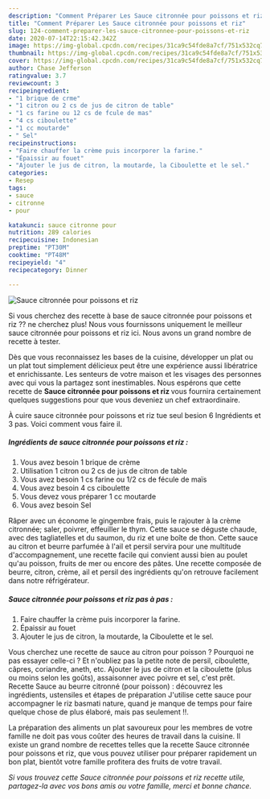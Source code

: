 ```yaml
---
description: "Comment Préparer Les Sauce citronnée pour poissons et riz"
title: "Comment Préparer Les Sauce citronnée pour poissons et riz"
slug: 124-comment-preparer-les-sauce-citronnee-pour-poissons-et-riz
date: 2020-07-14T22:15:42.342Z
image: https://img-global.cpcdn.com/recipes/31ca9c54fde8a7cf/751x532cq70/sauce-citronnee-pour-poissons-et-riz-photo-principale-de-la-recette.jpg
thumbnail: https://img-global.cpcdn.com/recipes/31ca9c54fde8a7cf/751x532cq70/sauce-citronnee-pour-poissons-et-riz-photo-principale-de-la-recette.jpg
cover: https://img-global.cpcdn.com/recipes/31ca9c54fde8a7cf/751x532cq70/sauce-citronnee-pour-poissons-et-riz-photo-principale-de-la-recette.jpg
author: Chase Jefferson
ratingvalue: 3.7
reviewcount: 3
recipeingredient:
- "1 brique de crme"
- "1 citron ou 2 cs de jus de citron de table"
- "1 cs farine ou 12 cs de fcule de mas"
- "4 cs ciboulette"
- "1 cc moutarde"
- " Sel"
recipeinstructions:
- "Faire chauffer la crème puis incorporer la farine."
- "Épaissir au fouet"
- "Ajouter le jus de citron, la moutarde, la Ciboulette et le sel."
categories:
- Resep
tags:
- sauce
- citronne
- pour

katakunci: sauce citronne pour 
nutrition: 289 calories
recipecuisine: Indonesian
preptime: "PT30M"
cooktime: "PT48M"
recipeyield: "4"
recipecategory: Dinner

---
```



![Sauce citronnée pour poissons et riz](https://img-global.cpcdn.com/recipes/31ca9c54fde8a7cf/751x532cq70/sauce-citronnee-pour-poissons-et-riz-photo-principale-de-la-recette.jpg)

Si vous cherchez des recette à base de sauce citronnée pour poissons et riz ?? ne cherchez plus! Nous vous fournissons uniquement le meilleur sauce citronnée pour poissons et riz ici. Nous avons un grand nombre de recette à tester.

Dès que vous reconnaissez les bases de la cuisine, développer un plat ou un plat tout simplement délicieux peut être une expérience aussi libératrice et enrichissante. Les senteurs de votre maison et les visages des personnes avec qui vous la partagez sont inestimables. Nous espérons que cette recette de <strong> Sauce citronnée pour poissons et riz </strong> vous fournira certainement quelques suggestions pour que vous deveniez un chef extraordinaire.

<!--inarticleads1-->

À cuire sauce citronnée pour poissons et riz tue seul besion 6 Ingrédients et 3 pas. Voici comment vous faire il.

##### Ingrédients de sauce citronnée pour poissons et riz :

1. Vous avez besoin 1 brique de crème
1. Utilisation 1 citron ou 2 cs de jus de citron de table
1. Vous avez besoin 1 cs farine ou 1/2 cs de fécule de maïs
1. Vous avez besoin 4 cs ciboulette
1. Vous devez vous préparer 1 cc moutarde
1. Vous avez besoin  Sel


Râper avec un économe le gingembre frais, puis le rajouter à la crème citronnée; saler, poivrer, effeuiller le thym. Cette sauce se déguste chaude, avec des tagliatelles et du saumon, du riz et une boîte de thon. Cette sauce au citron et beurre parfumée à l&#39;ail et persil servira pour une multitude d&#39;accompagnement, une recette facile qui convient aussi bien au poulet qu&#39;au poisson, fruits de mer ou encore des pâtes. Une recette composée de beurre, citron, crème, ail et persil des ingrédients qu&#39;on retrouve facilement dans notre réfrigérateur. 

<!--inarticleads2-->

##### Sauce citronnée pour poissons et riz pas à pas :

1. Faire chauffer la crème puis incorporer la farine.
1. Épaissir au fouet
1. Ajouter le jus de citron, la moutarde, la Ciboulette et le sel.


Vous cherchez une recette de sauce au citron pour poisson ? Pourquoi ne pas essayer celle-ci ? Et n&#39;oubliez pas la petite note de persil, ciboulette, câpres, coriandre, aneth, etc. Ajouter le jus de citron et la ciboulette (plus ou moins selon les goûts), assaisonner avec poivre et sel, c&#39;est prêt. Recette Sauce au beurre citronné (pour poisson) : découvrez les ingrédients, ustensiles et étapes de préparation J&#39;utilise cette sauce pour accompagner le riz basmati nature, quand je manque de temps pour faire quelque chose de plus élaboré, mais pas seulement !!. 

<!--inarticleads1-->

<p>
La préparation des aliments un plat savoureux pour les membres de votre famille ne doit pas vous coûter des heures de travail dans la cuisine. Il existe un grand nombre de recettes telles que la recette Sauce citronnée pour poissons et riz, que vous pouvez utiliser pour préparer rapidement un bon plat, bientôt votre famille profitera des fruits de votre travail.
</p>

<p>
<i>Si vous trouvez cette Sauce citronnée pour poissons et riz recette utile, partagez-la avec vos bons amis ou votre famille, merci et bonne chance.</i>
</p>
